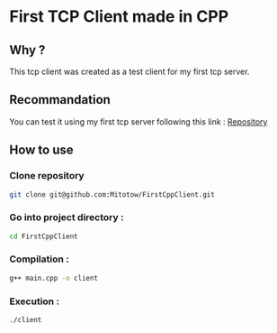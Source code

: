 # First TCP Client made in CPP
## Why ?
This tcp client was created as a test client for my first tcp server.

## Recommandation
You can test it using my first tcp server following this link : [Repository](https://github.com/Mitotow/FirstCppServer)

## How to use
### Clone repository
```bash
git clone git@github.com:Mitotow/FirstCppClient.git
```

### Go into project directory :
```bash
cd FirstCppClient
```

### Compilation :
```bash
g++ main.cpp -o client
```

### Execution :
```bash
./client
```